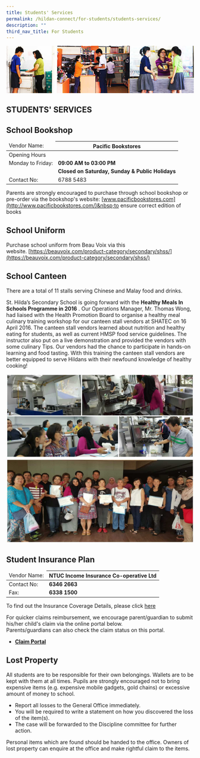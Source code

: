 ```yaml
---
title: Students' Services
permalink: /hildan-connect/for-students/students-services/
description: ""
third_nav_title: For Students
---
```

![](/images/Information/Students%20Services%20Banner.jpg)


STUDENTS' SERVICES
------------------



School Bookshop
---------------

<table>
<thead>
  <tr>
    <td>Vendor Name:</td>
    <th>Pacific Bookstores </th>
  </tr>
</thead>
<tbody>
  <tr>
		<td>Opening Hours</td>
    <td> </td>
  </tr>
  <tr>
    <td>Monday to Friday:</td>
		<td><b>09:00 AM to 03:00 PM</b></td>
  </tr>
  <tr>
    <td> </td>
		<td><b>Closed on Saturday, Sunday &amp; Public Holidays</b></td>
  </tr>
  <tr>
    <td>Contact No:</td>
    <td>6788 5483</td>
  </tr>
</tbody>
</table>

Parents are strongly encouraged to purchase through school bookshop or pre-order via the bookshop's website:&nbsp;[www.pacificbookstores.com](http://www.pacificbookstores.com/)&nbsp;to ensure correct edition of books

School Uniform
--------------

Purchase school uniform from Beau Voix via this website.&nbsp;[https://beauvoix.com/product-category/secondary/shss/](https://beauvoix.com/product-category/secondary/shss/)

School Canteen
--------------

There are a total of 11 stalls serving Chinese and Malay food and drinks.

St. Hilda’s Secondary School is going forward with the&nbsp;**Healthy Meals In Schools Programme in 2016**&nbsp;. Our Operations Manager, Mr. Thomas Wong, had liaised with the Health Promotion Board to organise a healthy meal culinary training workshop for our canteen stall vendors at SHATEC on 16 April 2016. The canteen stall vendors learned about nutrition and healthy eating for students, as well as current HMSP food service guidelines. The instructor also put on a live demonstration and provided the vendors with some culinary Tips. Our vendors had the chance to participate in hands-on learning and food tasting. With this training the canteen stall vendors are better equipped to serve Hildans with their newfound knowledge of healthy cooking!

![](/images/Information/Students%20Services%201.jpg)
![](/images/Information/Students%20Services%202.jpg)


Student Insurance Plan
----------------------

<table>
<thead>
  <tr>
    <td>Vendor Name:</td>
    <th>NTUC Income Insurance Co-operative Ltd</th>
  </tr>
</thead>
<tbody>
  <tr>
		<td>Contact No:</td>
		<td><b>6346 2663</b></td>
  </tr>
  <tr>
    <td>Fax:</td>
		<td><b>6338 1500</b></td>
  </tr>
</tbody>
</table>


To find out the Insurance Coverage Details, please click&nbsp;[here](https://www.income.com.sg/insurance/insurance-for-businesses/group-insurance/group-personal-accident-insurance-for-students)

For quicker claims reimbursement, we encourage parent/guardian to submit his/her child's claim via the online portal below.  
Parents/guardians can also check the claim status on this portal.

*   **[Claim Portal](https://studentgpa.incomegroupins.com.sg/)**

Lost Property
-------------

All students are to be responsible for their own belongings. Wallets are to be kept with them at all times. Pupils are strongly encouraged not to bring expensive items (e.g. expensive mobile gadgets, gold chains) or excessive amount of money to school.

*   Report all losses to the General Office immediately.
*   You will be required to write a statement on how you discovered the loss of the item(s).
*   The case will be forwarded to the Discipline committee for further action.

Personal items which are found should be handed to the office. Owners of lost property can enquire at the office and make rightful claim to the items.